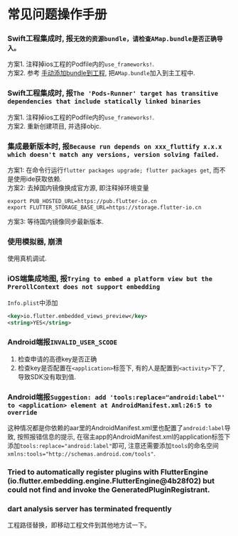# 常见问题操作手册

### Swift工程集成时, 报`无效的资源bundle，请检查AMap.bundle是否正确导入。`

方案1. 注释掉ios工程的Podfile内的`use_frameworks!`.<br/>
方案2. 参考 [手动添加bundle到工程](https://lbs.amap.com/api/ios-sdk/guide/create-project/manual-configuration), 把`AMap.bundle`加入到主工程中.

### Swift工程集成时, 报`The 'Pods-Runner' target has transitive dependencies that include statically linked binaries`

方案1. 注释掉ios工程的Podfile内的`use_frameworks!`.<br/>
方案2. 重新创建项目, 并选择objc.

### 集成最新版本时, 报`Because run depends on xxx_fluttify x.x.x which doesn't match any versions, version solving failed.`

方案1: 在命令行运行`flutter packages upgrade; flutter packages get`, 而不是使用ide获取依赖.<br/>
方案2: 去掉国内镜像换成官方源, 即注释掉环境变量

```shell script
export PUB_HOSTED_URL=https://pub.flutter-io.cn
export FLUTTER_STORAGE_BASE_URL=https://storage.flutter-io.cn
```

方案3: 等待国内镜像同步最新版本.

### 使用模拟器, 崩溃

使用真机调试.

### iOS端集成地图, 报`Trying to embed a platform view but the PrerollContext does not support embedding`

`Info.plist`中添加
```xml
<key>io.flutter.embedded_views_preview</key>
<string>YES</string>
```

### Android端报`INVALID_USER_SCODE`

1. 检查申请的高德key是否正确<br/>
2. 检查key是否配置在`<application>`标签下, 有的人是配置到`<activity>`下了, 导致SDK没有取到值.

### Android端报`Suggestion: add 'tools:replace="android:label"' to <application> element at AndroidManifest.xml:26:5 to override`

这种情况都是你依赖的aar里的AndroidManifest.xml里也配置了`android:label`导致, 按照报错信息的提示, 在宿主app的AndroidManifest.xml的application标签下添加`tools:replace="android:label"`即可, 注意还需要添加`tools`的命名空间`xmlns:tools="http://schemas.android.com/tools"`.

### Tried to automatically register plugins with FlutterEngine (io.flutter.embedding.engine.FlutterEngine@4b28f02) but could not find and invoke the GeneratedPluginRegistrant.

### dart analysis server has terminated frequently
工程路径替换，即移动工程文件到其他地方试一下。
